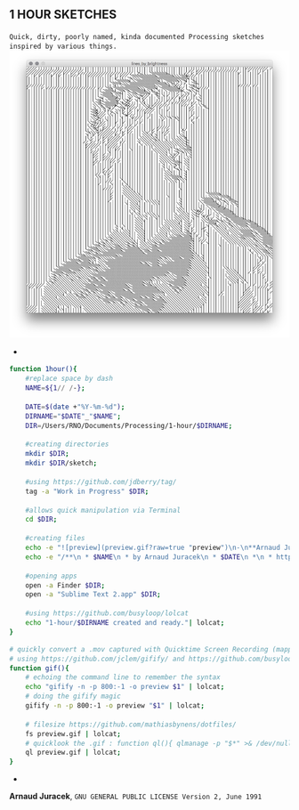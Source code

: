## 1 HOUR SKETCHES
`Quick, dirty, poorly named, kinda documented Processing sketches inspired by various things.`
![preview](2016-02-27_lines-by-brightness/preview_1.png?raw=true "preview")

-
```bash
function 1hour(){
    #replace space by dash
	NAME=${1// /-};
	
	DATE=$(date +"%Y-%m-%d");
	DIRNAME="$DATE"_"$NAME";
	DIR=/Users/RNO/Documents/Processing/1-hour/$DIRNAME;
	
	#creating directories
	mkdir $DIR;
	mkdir $DIR/sketch;
	
	#using https://github.com/jdberry/tag/
	tag -a "Work in Progress" $DIR;
	
	#allows quick manipulation via Terminal
	cd $DIR;
	
	#creating files
	echo -e "![preview](preview.gif?raw=true "preview")\n-\n**Arnaud Juracek**, \`GNU GENERAL PUBLIC LICENSE Version 2, June 1991\`" > $DIR/README.md;
	echo -e "/**\n * $NAME\n * by Arnaud Juracek\n * $DATE\n *\n * https://github.com/arnaudjuracek/processing-1hour_sketches/tree/master/$DIRNAME\n */\n\n\nvoid setup(){\n\tsize(800, 800, P2D);\n}\n\nvoid draw(){\n\t\n}" > $DIR/sketch/sketch.pde;
	
	#opening apps
	open -a Finder $DIR;
	open -a "Sublime Text 2.app" $DIR;
	
	#using https://github.com/busyloop/lolcat
	echo "1-hour/$DIRNAME created and ready."| lolcat;
}
```
```bash
# quickly convert a .mov captured with Quicktime Screen Recording (mapped to cmd+2) into a decent .gif
# using https://github.com/jclem/gifify/ and https://github.com/busyloop/lolcat
function gif(){ 
	# echoing the command line to remember the syntax
	echo "gifify -n -p 800:-1 -o preview $1" | lolcat;
	# doing the gifify magic
	gifify -n -p 800:-1 -o preview "$1" | lolcat; 
	
	# filesize https://github.com/mathiasbynens/dotfiles/
	fs preview.gif | lolcat; 
	# quicklook the .gif : function ql(){ qlmanage -p "$*" >& /dev/null; }
	ql preview.gif | lolcat; 
}
```
-
**Arnaud Juracek**, `GNU GENERAL PUBLIC LICENSE Version 2, June 1991`
